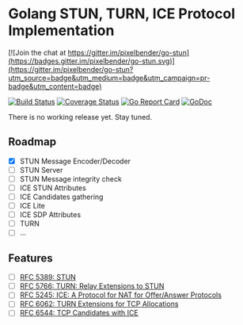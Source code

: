 # Golang STUN, TURN, ICE Protocol Implementation

[![Join the chat at https://gitter.im/pixelbender/go-stun](https://badges.gitter.im/pixelbender/go-stun.svg)](https://gitter.im/pixelbender/go-stun?utm_source=badge&utm_medium=badge&utm_campaign=pr-badge&utm_content=badge)

[![Build Status](https://travis-ci.org/pixelbender/go-stun.svg)](https://travis-ci.org/pixelbender/go-stun)
[![Coverage Status](https://coveralls.io/repos/github/pixelbender/go-stun/badge.svg?branch=master)](https://coveralls.io/github/pixelbender/go-stun?branch=master)
[![Go Report Card](https://goreportcard.com/badge/github.com/pixelbender/go-stun)](https://goreportcard.com/report/github.com/pixelbender/go-stun)
[![GoDoc](https://godoc.org/github.com/pixelbender/go-stun?status.svg)](https://godoc.org/github.com/pixelbender/go-stun)

There is no working release yet. Stay tuned.

## Roadmap

- [x] STUN Message Encoder/Decoder
- [ ] STUN Server
- [ ] STUN Message integrity check
- [ ] ICE STUN Attributes
- [ ] ICE Candidates gathering
- [ ] ICE Lite
- [ ] ICE SDP Attributes
- [ ] TURN
- [ ] ...

## Features

- [ ] [RFC 5389: STUN](https://tools.ietf.org/html/rfc5389)
- [ ] [RFC 5766: TURN: Relay Extensions to STUN](https://tools.ietf.org/html/rfc5766)
- [ ] [RFC 5245: ICE: A Protocol for NAT for Offer/Answer Protocols](https://tools.ietf.org/html/rfc5245)
- [ ] [RFC 6062: TURN Extensions for TCP Allocations](https://tools.ietf.org/html/rfc6062)
- [ ] [RFC 6544: TCP Candidates with ICE](https://tools.ietf.org/html/rfc6544)
